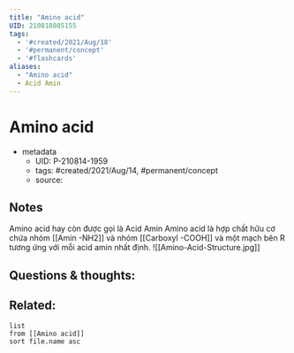 ```yaml
---
title: "Amino acid"
UID: 210818085155
tags:
  - '#created/2021/Aug/18'
  - '#permanent/concept'
  - '#flashcards'
aliases: 
  - "Amino acid"
  - Acid Amin
---
```


# Amino acid

- metadata
	- UID: P-210814-1959
	- tags: #created/2021/Aug/14, #permanent/concept 
	- source: 

## Notes
Amino acid hay còn được gọi là Acid Amin
Amino acid là hợp chất hữu cơ chứa nhóm [[Amin -NH2]] và nhóm [[Carboxyl -COOH]] và một mạch bên R tương ứng với mỗi acid amin nhất định.
![[Amino-Acid-Structure.jpg]]

## Questions & thoughts:


## Related:
```dataview
list
from [[Amino acid]]
sort file.name asc
```